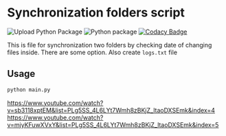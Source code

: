 # Synchronization folders script

![Upload Python Package](https://github.com/mezgoodle/sync-folders/workflows/Upload%20Python%20Package/badge.svg)
![Python package](https://github.com/mezgoodle/sync-folders/workflows/Python%20package/badge.svg)
[![Codacy Badge](https://app.codacy.com/project/badge/Grade/fd161c5c72334c50a06ccfb8d50027ae)](https://www.codacy.com/manual/mezgoodle/sync-folders?utm_source=github.com&amp;utm_medium=referral&amp;utm_content=mezgoodle/sync-folders&amp;utm_campaign=Badge_Grade)

This is file for synchronization two folders by checking date of changing files inside. There are some option. Also create `logs.txt` file

## Usage
```bash
python main.py
```

https://www.youtube.com/watch?v=sb3118xptEM&list=PLg5SS_4L6LYt7Wmh8zBKjZ_ltaoDXSEmk&index=4
https://www.youtube.com/watch?v=mjyKFuwXVxY&list=PLg5SS_4L6LYt7Wmh8zBKjZ_ltaoDXSEmk&index=5
